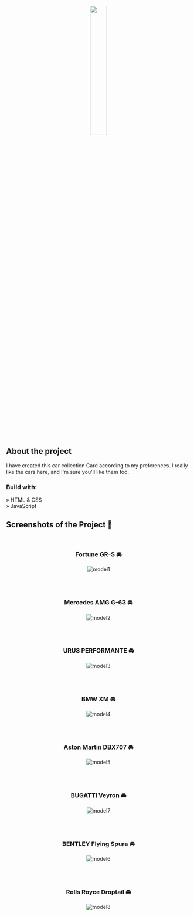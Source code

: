 <div align='center'><img style="width:30%" src='https://github.com/Aashishh1/Car-Collections/assets/118424908/d4b2c9ce-9035-43d0-8c82-7775cf0cdbbe'/></div>

<h2>About the project</h2>

<p>I have created this car collection Card according to my preferences. I really like the cars here, and I'm sure you'll like them too. </p>

<h3>Build with:</h3>

» HTML & CSS <br>
» JavaScript 
<br>

<h2>Screenshots of the Project 📸</h2>
<br>
<h3 align='center'>Fortune GR-S 🚘</h3>

<div align='center'>
  
![model1](https://github.com/Aashishh1/Car-Collections/assets/118424908/13695b21-47aa-48de-9c1a-11ba5933e2ab)

</div>

<br><br>

<h3 align='center'>Mercedes AMG G-63 🚘</h3>

<div align='center'>
  
![model2](https://github.com/Aashishh1/Car-Collections/assets/118424908/22cf8305-f443-48bb-9e6f-4026c1d1c0bd)

</div>

<br><br>

<h3 align='center'>URUS PERFORMANTE 🚘</h3>

<div align='center'>
  
![model3](https://github.com/Aashishh1/Car-Collections/assets/118424908/39e9aac0-28a9-43ff-9db1-86c62fd3249a)

</div>

<br><br>

<h3 align='center'>BMW XM 🚘</h3>

<div align='center'>
  
![model4](https://github.com/Aashishh1/Car-Collections/assets/118424908/77f5b93d-40bf-480a-8cf4-57e6cbb4ab3d)


</div>

<br><br>

<h3 align='center'>Aston Martin DBX707 🚘</h3>

<div align='center'>
  
  ![model5](https://github.com/Aashishh1/Car-Collections/assets/118424908/1bb2ea11-577d-4b81-abc8-85c2def924a4)


</div>

<br><br>

<h3 align='center'>BUGATTI Veyron 🚘</h3>

<div align='center'>
  
![model7](https://github.com/Aashishh1/Car-Collections/assets/118424908/f2b608a6-e241-4722-af7e-e19a73c4aaa2)

</div>

<br><br>

<h3 align='center'> BENTLEY Flying Spura 🚘</h3>

<div align='center'>
  
![model6](https://github.com/Aashishh1/Car-Collections/assets/118424908/61d1a982-49c3-457f-9a10-bd05fb492d4d)

</div>

<br><br>

<h3 align='center'>Rolls Royce Droptail 🚘</h3>

<div align='center'>
   
![model8](https://github.com/Aashishh1/Car-Collections/assets/118424908/b463d266-09f1-45c7-b127-4abd02b1c4e3)

</div>
